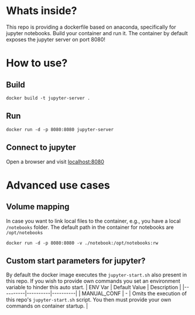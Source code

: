 # Whats inside?
This repo is providing a dockerfile based on anaconda, specifically for jupyter notebooks. Build your container and run it. The container by default exposes the jupyter server on port 8080!

# How to use?

## Build
```
docker build -t jupyter-server .
```
## Run
```
docker run -d -p 8080:8080 jupyter-server
```
## Connect to jupyter
Open a browser and visit [localhost:8080](localhost:8080)


# Advanced use cases

## Volume mapping
In case you want to link local files to the container, e.g., you have a local ``/notebooks`` folder.
The default path in the container for notebooks are ``/opt/notebooks``
```
docker run -d -p 8080:8080 -v ./notebook:/opt/notebooks:rw
```

## Custom start parameters for jupyter?
By default the docker image executes the `jupyter-start.sh` also present in this repo.
If you wish to provide own commands you set an environment variable to hinder this auto start.
| ENV Var | Default Value | Description |
|----------|----------|----------|
| MANUAL_CONF    | -   | Omits the execution of this repo's `jupyter-start.sh` script. You then must provide your own commands on container startup.   |

